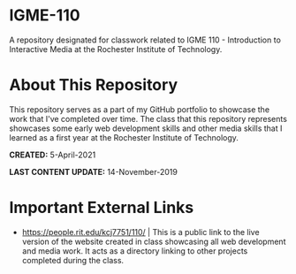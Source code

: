 # IGME-110
A repository designated for classwork related to IGME 110 - Introduction to Interactive Media at the Rochester Institute of Technology.

# About This Repository
This repository serves as a part of my GitHub portfolio to showcase the work that I've completed over time.
The class that this repository represents showcases some early web development skills and other media skills that I learned as a first year at the Rochester Institute of Technology.

**CREATED:** 5-April-2021

**LAST CONTENT UPDATE:** 14-November-2019

# Important External Links
- https://people.rit.edu/kcj7751/110/ | This is a public link to the live version of the website created in class showcasing all web development and media work. It acts as a directory linking to other projects completed during the class.
